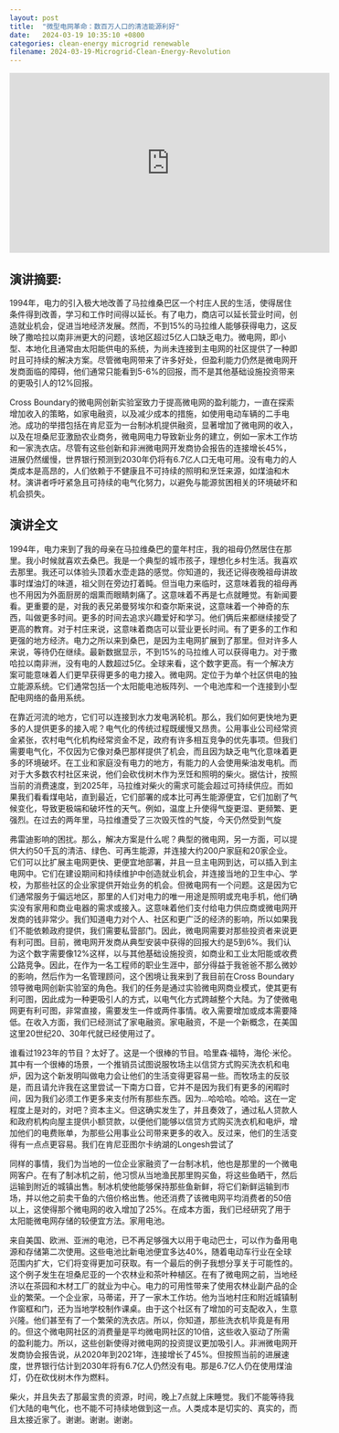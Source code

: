 ```yaml
---
layout: post
title:  "微型电网革命：数百万人口的清洁能源利好"
date:   2024-03-19 10:35:10 +0800
categories: clean-energy microgrid renewable
filename: 2024-03-19-Microgrid-Clean-Energy-Revolution
---
```



<iframe width="560" height="315" src="https://www.youtube.com/embed/ngk7VVyveu8?si=m_A5K4oo0SNRZOum" title="YouTube video player" frameborder="0" allow="accelerometer; autoplay; clipboard-write; encrypted-media; gyroscope; picture-in-picture; web-share" allowfullscreen></iframe>


## 演讲摘要:

1994年，电力的引入极大地改善了马拉维桑巴区一个村庄人民的生活，使得居住条件得到改善，学习和工作时间得以延长。有了电力，商店可以延长营业时间，创造就业机会，促进当地经济发展。然而，不到15%的马拉维人能够获得电力，这反映了撒哈拉以南非洲更大的问题，该地区超过5亿人口缺乏电力。微电网，即小型、本地化且通常由太阳能供电的系统，为尚未连接到主电网的社区提供了一种即时且可持续的解决方案。尽管微电网带来了许多好处，但盈利能力仍然是微电网开发商面临的障碍，他们通常只能看到5-6%的回报，而不是其他基础设施投资带来的更吸引人的12%回报。

Cross Boundary的微电网创新实验室致力于提高微电网的盈利能力，一直在探索增加收入的策略，如家电融资，以及减少成本的措施，如使用电动车辆的二手电池。成功的举措包括在肯尼亚为一台制冰机提供融资，显著增加了微电网的收入，以及在坦桑尼亚激励农业商务，微电网电力导致新业务的建立，例如一家木工作坊和一家洗衣店。尽管有这些创新和非洲微电网开发商协会报告的连接增长45%，进展仍然缓慢，世界银行预测到2030年仍将有6.7亿人口无电可用。没有电力的人类成本是高昂的，人们依赖于不健康且不可持续的照明和烹饪来源，如煤油和木材。演讲者呼吁紧急且可持续的电气化努力，以避免与能源贫困相关的环境破坏和机会损失。


## 演讲全文

1994年，电力来到了我的母亲在马拉维桑巴的童年村庄，我的祖母仍然居住在那里。我小时候就喜欢去桑巴。我是一个典型的城市孩子，理想化乡村生活。我喜欢去那里。我还可以体验头顶着水壶走路的感觉。你知道的，我还记得夜晚祖母讲故事时煤油灯的味道，祖父则在旁边打着盹。但当电力来临时，这意味着我的祖母再也不用因为外面厨房的烟熏而眼睛刺痛了。这意味着不再是七点就睡觉。有新闻要看。更重要的是，对我的表兄弟曼努埃尔和查尔斯来说，这意味着一个神奇的东西，叫做更多时间。更多的时间去追求兴趣爱好和学习。他们俩后来都继续接受了更高的教育。对于村庄来说，这意味着商店可以营业更长时间。有了更多的工作和更强的地方经济。电力之所以来到桑巴，是因为主电网扩展到了那里。但对许多人来说，等待仍在继续。最新数据显示，不到15%的马拉维人可以获得电力。对于撒哈拉以南非洲，没有电的人数超过5亿。全球来看，这个数字更高。有一个解决方案可能意味着人们更早获得更多的电力接入。微电网。定位于为单个社区供电的独立能源系统。它们通常包括一个太阳能电池板阵列、一个电池库和一个连接到小型配电网络的备用系统。

在靠近河流的地方，它们可以连接到水力发电涡轮机。那么，我们如何更快地为更多的人提供更多的接入呢？电气化的传统过程既缓慢又昂贵。公用事业公司经常资金紧张，农村电气化机构经常资金不足，政府有许多相互竞争的优先事项。但我们需要电气化，不仅因为它像对桑巴那样提供了机会，而且因为缺乏电气化意味着更多的环境破坏。在工业和家庭没有电力的地方，有能力的人会使用柴油发电机。而对于大多数农村社区来说，他们会砍伐树木作为烹饪和照明的柴火。据估计，按照当前的消费速度，到2025年，马拉维对柴火的需求可能会超过可持续供应。而如果我们看看煤电站，直到最近，它们部署的成本比可再生能源便宜，它们加剧了气候变化，导致更极端和破坏性的天气。例如，温度上升使得气旋更湿、更频繁、更强烈。在过去的两年里，马拉维遭受了三次毁灭性的气旋，今天仍然受到气旋

弗雷迪影响的困扰。那么，解决方案是什么呢？典型的微电网，另一方面，可以提供大约50千瓦的清洁、绿色、可再生能源，并连接大约200户家庭和20家企业。它们可以比扩展主电网更快、更便宜地部署，并且一旦主电网到达，可以插入到主电网中。它们在建设期间和持续维护中创造就业机会，并连接当地的卫生中心、学校，为那些社区的企业家提供开始业务的机会。但微电网有一个问题。这是因为它们通常服务于偏远地区，那里的人们对电力的唯一用途是照明或充电手机，他们确实没有家用和商业电器的需求或接入。这意味着他们支付给电力供应商或微电网开发商的钱非常少。我们知道电力对个人、社区和更广泛的经济的影响，所以如果我们不能依赖政府提供，我们需要私营部门。因此，微电网需要对那些投资者来说更有利可图。目前，微电网开发商从典型安装中获得的回报大约是5到6%。我们认为这个数字需要像12%这样，以与其他基础设施投资，如商业和工业太阳能或收费公路竞争。因此，在作为一名工程师的职业生涯中，部分得益于我爸爸不那么微妙的影响，然后作为一名管理顾问，这个困境让我来到了我目前在Cross Boundary领导微电网创新实验室的角色。我们的任务是通过实验微电网商业模式，使其更有利可图，因此成为一种更吸引人的方式，以电气化方式跨越整个大陆。为了使微电网更有利可图，非常直接，需要发生一件或两件事情。收入需要增加或成本需要降低。在收入方面，我们已经测试了家电融资。家电融资，不是一个新概念，在美国这里20世纪20、30年代就已经使用过了。

谁看过1923年的节目？太好了。这是一个很棒的节目。哈里森·福特，海伦·米伦。其中有一个很棒的场景，一个推销员试图说服牧场主以信贷方式购买洗衣机和电炉，因为这个新发明叫做电力会让他们的生活变得更容易一些。而牧场主的反驳是，而且请允许我在这里尝试一下南方口音，它并不是因为我们有更多的闲暇时间，因为我们必须工作更多来支付所有那些东西。因为...哈哈哈。哈哈。这在一定程度上是对的，对吧？资本主义。但这确实发生了，并且奏效了，通过私人贷款人和政府机构向屋主提供小额贷款，以便他们能够以信贷方式购买洗衣机和电炉，增加他们的电费账单，为那些公用事业公司带来更多的收入。反过来，他们的生活变得有一点点更容易。我们在肯尼亚图尔卡纳湖的Longesh尝试了

同样的事情，我们为当地的一位企业家融资了一台制冰机，他也是那里的一个微电网客户。在有了制冰机之前，他习惯从当地渔民那里购买鱼，将这些鱼晒干，然后运输到附近的城镇出售。制冰机使他能够保持那些鱼新鲜，将它们新鲜运输到市场，并以他之前卖干鱼的六倍价格出售。他还消费了该微电网平均消费者的50倍以上，这使得那个微电网的收入增加了25%。在成本方面，我们已经研究了用于太阳能微电网存储的较便宜方法。家用电池。

来自美国、欧洲、亚洲的电池，已不再足够强大以用于电动巴士，可以作为备用电源和存储第二次使用。这些电池比新电池便宜多达40%，随着电动车行业在全球范围内扩大，它们将变得更加可获取。有一个最后的例子我想分享关于可能性的。这个例子发生在坦桑尼亚的一个农林业和茶叶种植区。在有了微电网之前，当地经济以在茶园和木材工厂的就业为中心。电力的可用性带来了使用农林业副产品的企业的繁荣。一个企业家，马蒂诺，开了一家木工作坊。他为当地村庄和附近城镇制作窗框和门，还为当地学校制作课桌。由于这个社区有了增加的可支配收入，生意兴隆。他们甚至有了一个繁荣的洗衣店。所以，你知道，那些洗衣机毕竟是有用的。但这个微电网社区的消费量是平均微电网社区的10倍，这些收入驱动了所需的盈利能力。所以，这些创新使得对微电网的投资提议更加吸引人。非洲微电网开发商协会报告说，从2020年到2021年，连接增长了45%。但按照当前的进展速度，世界银行估计到2030年将有6.7亿人仍然没有电。那是6.7亿人仍在使用煤油灯，仍在砍伐树木作为燃料。

柴火，并且失去了那最宝贵的资源，时间，晚上7点就上床睡觉。我们不能等待我们大陆的电气化，也不能不可持续地做到这一点。人类成本是切实的、真实的，而且太接近家了。谢谢。谢谢。谢谢。